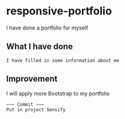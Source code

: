 # responsive-portfolio

I have done a portfolio for myself

## What I have done

```
I have filled in some information about me
```

## Improvement

I will apply more Bootstrap to my portfolio

~~~ Commit ~~~
~~~ Commit ~~~
Put in project Sensify

